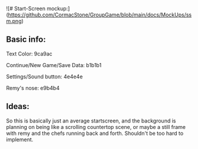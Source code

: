 ![# Start-Screen mockup:] (https://github.com/CormacStone/GroupGame/blob/main/docs/MockUps/ssm.png)
## Basic info:
Text Color: 9ca9ac

Continue/New Game/Save Data: b1b1b1

Settings/Sound button: 4e4e4e

Remy's nose: e9b4b4

## Ideas:
So this is basically just an average startscreen, and the background is planning on being like a scrolling countertop scene, or maybe a still frame with remy and the chefs running back and forth. Shouldn't be too hard to implement.
